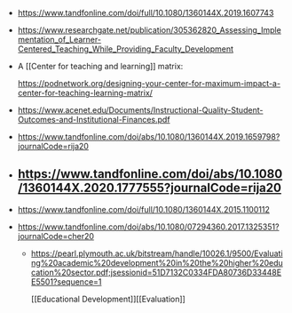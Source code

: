 - https://www.tandfonline.com/doi/full/10.1080/1360144X.2019.1607743
- https://www.researchgate.net/publication/305362820_Assessing_Implementation_of_Learner-Centered_Teaching_While_Providing_Faculty_Development
- A  [[Center for teaching and learning]] matrix:
  
  https://podnetwork.org/designing-your-center-for-maximum-impact-a-center-for-teaching-learning-matrix/
- https://www.acenet.edu/Documents/Instructional-Quality-Student-Outcomes-and-Institutional-Finances.pdf
- https://www.tandfonline.com/doi/abs/10.1080/1360144X.2019.1659798?journalCode=rija20
- https://www.tandfonline.com/doi/abs/10.1080/1360144X.2020.1777555?journalCode=rija20
	-
- https://www.tandfonline.com/doi/full/10.1080/1360144X.2015.1100112
- https://www.tandfonline.com/doi/abs/10.1080/07294360.2017.1325351?journalCode=cher20
	- https://pearl.plymouth.ac.uk/bitstream/handle/10026.1/9500/Evaluating%20academic%20development%20in%20the%20higher%20education%20sector.pdf;jsessionid=51D7132C0334FDA80736D33448EE5501?sequence=1
	  
	  [[Educational Development]][[Evaluation]]